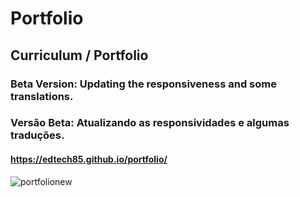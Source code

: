 # Portfolio
## Curriculum / Portfolio

### Beta Version: Updating the responsiveness and some translations.

### Versão Beta: Atualizando as responsividades e algumas traduções.

#### https://edtech85.github.io/portfolio/


![portfolionew](https://user-images.githubusercontent.com/98822745/163703693-36922966-c2be-4737-beae-1b77dbf64773.jpg)
